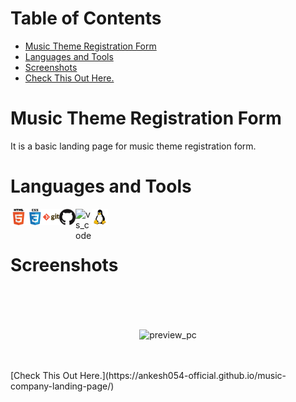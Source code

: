 Table of Contents
=

   * [Music Theme Registration Form](#Music-Theme-Registration-Form)
   * [Languages and Tools](#Languages-and-Tools)
   * [Screenshots](#Screenshots)
   * [Check This Out Here.](#Check-This-Out-Here.)

Music Theme Registration Form
=
It is a basic landing page for music theme registration form.

Languages and Tools
=
<img align="left" alt="HTML5" width="26px" src="https://raw.githubusercontent.com/github/explore/80688e429a7d4ef2fca1e82350fe8e3517d3494d/topics/html/html.png" />
<img align="left" alt="css" width="26px" src="https://raw.githubusercontent.com/github/explore/78df643247d429f6cc873026c0622819ad797942/topics/css/css.png" />
<img align="left" alt="Git" width="26px" src="https://raw.githubusercontent.com/github/explore/80688e429a7d4ef2fca1e82350fe8e3517d3494d/topics/git/git.png" />
<img align="left" alt="GitHub" width="26px" src="https://raw.githubusercontent.com/github/explore/78df643247d429f6cc873026c0622819ad797942/topics/github/github.png" />
<img align="left" alt="vs_code" width="26px" src="https://upload.wikimedia.org/wikipedia/commons/thumb/2/2d/Visual_Studio_Code_1.18_icon.svg/1200px-Visual_Studio_Code_1.18_icon.svg.png" />
<img align="left" alt="kali linux" width="26px" src="https://raw.githubusercontent.com/github/explore/78df643247d429f6cc873026c0622819ad797942/topics/linux/linux.png" />

<br>
<br>

Screenshots
=
<img height="50" hspace="20"/>
<p align="center">
          <img alt="preview_pc" src="https://github.com/Ankesh054-official/music-company-landing-page/blob/master/res/preview.png?raw=true"/>
</p>
<br>
<br>
[Check This Out Here.](https://ankesh054-official.github.io/music-company-landing-page/)
